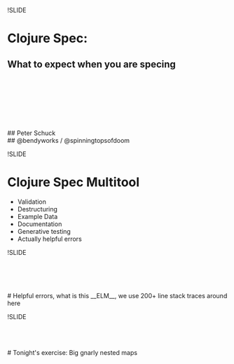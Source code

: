 !SLIDE

# Clojure Spec:
## What to expect when you are specing

<br />
<br />
<br />
<br />
<br />
<br />
<br />
## Peter Schuck
<br />
## @bendyworks / @spinningtopsofdoom

!SLIDE

# Clojure Spec Multitool

- Validation
- Destructuring
- Example Data
- Documentation
- Generative testing
- Actually helpful errors

!SLIDE

<br />
<br />
<br />
<br />
# Helpful errors, what is this __ELM__, we use 200+ line stack traces around here

!SLIDE

<br />
<br />
<br />
# Tonight's exercise: Big gnarly nested maps

